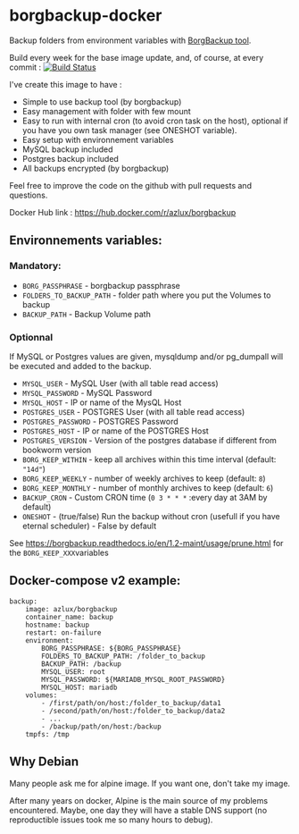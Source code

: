 # borgbackup-docker
Backup folders from environment variables with [BorgBackup tool](https://www.borgbackup.org/).

Build every week for the base image update, and, of course, at every commit : [![Build Status](https://ci.azlux.fr/api/badges/azlux/borgbackup-docker/status.svg)](https://ci.azlux.fr/azlux/borgbackup-docker)

I've create this image to have :
 - Simple to use backup tool (by borgbackup)
 - Easy management with folder with few mount
 - Easy to run with internal cron (to avoid cron task on the host), optional if you have you own task manager (see ONESHOT variable).
 - Easy setup with environnement variables
 - MySQL backup included
 - Postgres backup included
 - All backups encrypted (by borgbackup)

Feel free to improve the code on the github with pull requests and questions.

Docker Hub link : https://hub.docker.com/r/azlux/borgbackup

## Environnements variables:

### Mandatory:
- `BORG_PASSPHRASE` - borgbackup passphrase
- `FOLDERS_TO_BACKUP_PATH` - folder path where you put the Volumes to backup
- `BACKUP_PATH` - Backup Volume path

### Optionnal
If MySQL or Postgres values are given, mysqldump and/or pg_dumpall will be executed and added to the backup.
- `MYSQL_USER` - MySQL User (with all table read access)
- `MYSQL_PASSWORD` - MySQL Password
- `MYSQL_HOST` - IP or name of the MysQL Host
- `POSTGRES_USER` - POSTGRES User (with all table read access)
- `POSTGRES_PASSWORD` - POSTGRES Password
- `POSTGRES_HOST` - IP or name of the POSTGRES Host
- `POSTGRES_VERSION` - Version of the postgres database if different from bookworm version
- `BORG_KEEP_WITHIN` - keep all archives within this time interval (default: `"14d"`)
- `BORG_KEEP_WEEKLY` - number of weekly archives to keep (default: `8`)
- `BORG_KEEP_MONTHLY` - number of monthly archives to keep (default: `6`)
- `BACKUP_CRON` - Custom CRON time (`0 3 * * *` :every day at 3AM by default)
- `ONESHOT` - (true/false) Run the backup without cron (usefull if you have eternal scheduler) - False by default

See https://borgbackup.readthedocs.io/en/1.2-maint/usage/prune.html for the `BORG_KEEP_XXX`variables

## Docker-compose v2 example:
```
backup:
    image: azlux/borgbackup
    container_name: backup
    hostname: backup
    restart: on-failure
    environment:
        BORG_PASSPHRASE: ${BORG_PASSPHRASE}
        FOLDERS_TO_BACKUP_PATH: /folder_to_backup
        BACKUP_PATH: /backup
        MYSQL_USER: root
        MYSQL_PASSWORD: ${MARIADB_MYSQL_ROOT_PASSWORD}
        MYSQL_HOST: mariadb
    volumes:
        - /first/path/on/host:/folder_to_backup/data1
        - /second/path/on/host:/folder_to_backup/data2
        - ...
        - /backup/path/on/host:/backup
    tmpfs: /tmp
```
## Why Debian
Many people ask me for alpine image. If you want one, don't take my image.

After many years on docker, Alpine is the main source of my problems encountered.
Maybe, one day they will have a stable DNS support (no reproductible issues took me so many hours to debug).
